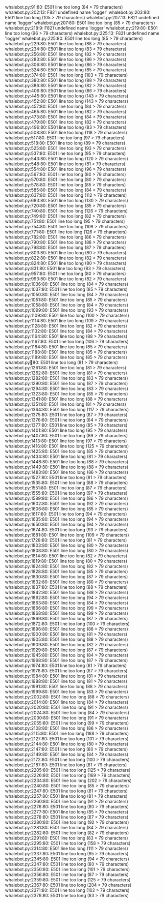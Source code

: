 whalebot.py:91:80: E501 line too long (84 > 79 characters)
whalebot.py:202:13: F821 undefined name 'logger'
whalebot.py:203:80: E501 line too long (105 > 79 characters)
whalebot.py:207:13: F821 undefined name 'logger'
whalebot.py:207:80: E501 line too long (85 > 79 characters)
whalebot.py:218:9: F821 undefined name 'logger'
whalebot.py:219:80: E501 line too long (96 > 79 characters)
whalebot.py:225:13: F821 undefined name 'logger'
whalebot.py:225:80: E501 line too long (85 > 79 characters)
whalebot.py:229:80: E501 line too long (88 > 79 characters)
whalebot.py:234:80: E501 line too long (83 > 79 characters)
whalebot.py:256:80: E501 line too long (82 > 79 characters)
whalebot.py:283:80: E501 line too long (86 > 79 characters)
whalebot.py:306:80: E501 line too long (86 > 79 characters)
whalebot.py:324:80: E501 line too long (85 > 79 characters)
whalebot.py:374:80: E501 line too long (103 > 79 characters)
whalebot.py:380:80: E501 line too long (88 > 79 characters)
whalebot.py:386:80: E501 line too long (82 > 79 characters)
whalebot.py:406:80: E501 line too long (86 > 79 characters)
whalebot.py:445:80: E501 line too long (143 > 79 characters)
whalebot.py:452:80: E501 line too long (143 > 79 characters)
whalebot.py:457:80: E501 line too long (84 > 79 characters)
whalebot.py:465:80: E501 line too long (82 > 79 characters)
whalebot.py:473:80: E501 line too long (84 > 79 characters)
whalebot.py:479:80: E501 line too long (82 > 79 characters)
whalebot.py:496:80: E501 line too long (83 > 79 characters)
whalebot.py:508:80: E501 line too long (118 > 79 characters)
whalebot.py:517:80: E501 line too long (97 > 79 characters)
whalebot.py:518:80: E501 line too long (89 > 79 characters)
whalebot.py:525:80: E501 line too long (93 > 79 characters)
whalebot.py:537:80: E501 line too long (95 > 79 characters)
whalebot.py:543:80: E501 line too long (120 > 79 characters)
whalebot.py:548:80: E501 line too long (81 > 79 characters)
whalebot.py:554:80: E501 line too long (96 > 79 characters)
whalebot.py:567:80: E501 line too long (80 > 79 characters)
whalebot.py:570:80: E501 line too long (80 > 79 characters)
whalebot.py:578:80: E501 line too long (85 > 79 characters)
whalebot.py:585:80: E501 line too long (84 > 79 characters)
whalebot.py:637:80: E501 line too long (112 > 79 characters)
whalebot.py:683:80: E501 line too long (130 > 79 characters)
whalebot.py:720:80: E501 line too long (85 > 79 characters)
whalebot.py:740:80: E501 line too long (126 > 79 characters)
whalebot.py:749:80: E501 line too long (82 > 79 characters)
whalebot.py:751:80: E501 line too long (95 > 79 characters)
whalebot.py:754:80: E501 line too long (109 > 79 characters)
whalebot.py:771:80: E501 line too long (126 > 79 characters)
whalebot.py:782:80: E501 line too long (86 > 79 characters)
whalebot.py:790:80: E501 line too long (88 > 79 characters)
whalebot.py:798:80: E501 line too long (87 > 79 characters)
whalebot.py:803:80: E501 line too long (80 > 79 characters)
whalebot.py:822:80: E501 line too long (82 > 79 characters)
whalebot.py:824:80: E501 line too long (80 > 79 characters)
whalebot.py:831:80: E501 line too long (83 > 79 characters)
whalebot.py:957:80: E501 line too long (80 > 79 characters)
whalebot.py:993:80: E501 line too long (82 > 79 characters)
whalebot.py:1036:80: E501 line too long (84 > 79 characters)
whalebot.py:1037:80: E501 line too long (85 > 79 characters)
whalebot.py:1050:80: E501 line too long (84 > 79 characters)
whalebot.py:1051:80: E501 line too long (85 > 79 characters)
whalebot.py:1058:80: E501 line too long (84 > 79 characters)
whalebot.py:1099:80: E501 line too long (93 > 79 characters)
whalebot.py:1109:80: E501 line too long (100 > 79 characters)
whalebot.py:1114:80: E501 line too long (109 > 79 characters)
whalebot.py:1128:80: E501 line too long (82 > 79 characters)
whalebot.py:1132:80: E501 line too long (84 > 79 characters)
whalebot.py:1164:80: E501 line too long (88 > 79 characters)
whalebot.py:1167:80: E501 line too long (106 > 79 characters)
whalebot.py:1184:80: E501 line too long (85 > 79 characters)
whalebot.py:1188:80: E501 line too long (85 > 79 characters)
whalebot.py:1189:80: E501 line too long (85 > 79 characters)
whalebot.py:1234:80: E501 line too long (81 > 79 characters)
whalebot.py:1261:80: E501 line too long (81 > 79 characters)
whalebot.py:1262:80: E501 line too long (81 > 79 characters)
whalebot.py:1282:80: E501 line too long (83 > 79 characters)
whalebot.py:1290:80: E501 line too long (87 > 79 characters)
whalebot.py:1294:80: E501 line too long (83 > 79 characters)
whalebot.py:1323:80: E501 line too long (85 > 79 characters)
whalebot.py:1341:80: E501 line too long (88 > 79 characters)
whalebot.py:1351:80: E501 line too long (81 > 79 characters)
whalebot.py:1364:80: E501 line too long (117 > 79 characters)
whalebot.py:1375:80: E501 line too long (87 > 79 characters)
whalebot.py:1376:80: E501 line too long (84 > 79 characters)
whalebot.py:1377:80: E501 line too long (85 > 79 characters)
whalebot.py:1401:80: E501 line too long (95 > 79 characters)
whalebot.py:1407:80: E501 line too long (89 > 79 characters)
whalebot.py:1413:80: E501 line too long (97 > 79 characters)
whalebot.py:1416:80: E501 line too long (125 > 79 characters)
whalebot.py:1425:80: E501 line too long (85 > 79 characters)
whalebot.py:1434:80: E501 line too long (81 > 79 characters)
whalebot.py:1448:80: E501 line too long (88 > 79 characters)
whalebot.py:1449:80: E501 line too long (88 > 79 characters)
whalebot.py:1483:80: E501 line too long (86 > 79 characters)
whalebot.py:1527:80: E501 line too long (81 > 79 characters)
whalebot.py:1535:80: E501 line too long (88 > 79 characters)
whalebot.py:1551:80: E501 line too long (87 > 79 characters)
whalebot.py:1555:80: E501 line too long (97 > 79 characters)
whalebot.py:1589:80: E501 line too long (86 > 79 characters)
whalebot.py:1602:80: E501 line too long (92 > 79 characters)
whalebot.py:1606:80: E501 line too long (85 > 79 characters)
whalebot.py:1617:80: E501 line too long (94 > 79 characters)
whalebot.py:1635:80: E501 line too long (94 > 79 characters)
whalebot.py:1650:80: E501 line too long (94 > 79 characters)
whalebot.py:1674:80: E501 line too long (93 > 79 characters)
whalebot.py:1681:80: E501 line too long (109 > 79 characters)
whalebot.py:1728:80: E501 line too long (81 > 79 characters)
whalebot.py:1803:80: E501 line too long (80 > 79 characters)
whalebot.py:1808:80: E501 line too long (80 > 79 characters)
whalebot.py:1814:80: E501 line too long (82 > 79 characters)
whalebot.py:1819:80: E501 line too long (80 > 79 characters)
whalebot.py:1824:80: E501 line too long (82 > 79 characters)
whalebot.py:1828:80: E501 line too long (85 > 79 characters)
whalebot.py:1830:80: E501 line too long (87 > 79 characters)
whalebot.py:1832:80: E501 line too long (80 > 79 characters)
whalebot.py:1837:80: E501 line too long (88 > 79 characters)
whalebot.py:1842:80: E501 line too long (88 > 79 characters)
whalebot.py:1862:80: E501 line too long (94 > 79 characters)
whalebot.py:1863:80: E501 line too long (84 > 79 characters)
whalebot.py:1866:80: E501 line too long (99 > 79 characters)
whalebot.py:1868:80: E501 line too long (99 > 79 characters)
whalebot.py:1869:80: E501 line too long (87 > 79 characters)
whalebot.py:1872:80: E501 line too long (100 > 79 characters)
whalebot.py:1896:80: E501 line too long (88 > 79 characters)
whalebot.py:1900:80: E501 line too long (81 > 79 characters)
whalebot.py:1905:80: E501 line too long (88 > 79 characters)
whalebot.py:1909:80: E501 line too long (82 > 79 characters)
whalebot.py:1929:80: E501 line too long (87 > 79 characters)
whalebot.py:1945:80: E501 line too long (84 > 79 characters)
whalebot.py:1968:80: E501 line too long (87 > 79 characters)
whalebot.py:1974:80: E501 line too long (81 > 79 characters)
whalebot.py:1978:80: E501 line too long (87 > 79 characters)
whalebot.py:1984:80: E501 line too long (81 > 79 characters)
whalebot.py:1988:80: E501 line too long (81 > 79 characters)
whalebot.py:1991:80: E501 line too long (88 > 79 characters)
whalebot.py:1999:80: E501 line too long (83 > 79 characters)
whalebot.py:2002:80: E501 line too long (88 > 79 characters)
whalebot.py:2014:80: E501 line too long (84 > 79 characters)
whalebot.py:2020:80: E501 line too long (91 > 79 characters)
whalebot.py:2024:80: E501 line too long (84 > 79 characters)
whalebot.py:2030:80: E501 line too long (91 > 79 characters)
whalebot.py:2055:80: E501 line too long (99 > 79 characters)
whalebot.py:2108:80: E501 line too long (86 > 79 characters)
whalebot.py:2115:80: E501 line too long (188 > 79 characters)
whalebot.py:2127:80: E501 line too long (101 > 79 characters)
whalebot.py:2144:80: E501 line too long (80 > 79 characters)
whalebot.py:2147:80: E501 line too long (80 > 79 characters)
whalebot.py:2149:80: E501 line too long (84 > 79 characters)
whalebot.py:2172:80: E501 line too long (100 > 79 characters)
whalebot.py:2187:80: E501 line too long (81 > 79 characters)
whalebot.py:2205:80: E501 line too long (125 > 79 characters)
whalebot.py:2226:80: E501 line too long (169 > 79 characters)
whalebot.py:2234:80: E501 line too long (202 > 79 characters)
whalebot.py:2240:80: E501 line too long (85 > 79 characters)
whalebot.py:2247:80: E501 line too long (81 > 79 characters)
whalebot.py:2257:80: E501 line too long (81 > 79 characters)
whalebot.py:2260:80: E501 line too long (91 > 79 characters)
whalebot.py:2276:80: E501 line too long (80 > 79 characters)
whalebot.py:2277:80: E501 line too long (85 > 79 characters)
whalebot.py:2278:80: E501 line too long (87 > 79 characters)
whalebot.py:2280:80: E501 line too long (92 > 79 characters)
whalebot.py:2281:80: E501 line too long (84 > 79 characters)
whalebot.py:2282:80: E501 line too long (82 > 79 characters)
whalebot.py:2291:80: E501 line too long (83 > 79 characters)
whalebot.py:2295:80: E501 line too long (158 > 79 characters)
whalebot.py:2314:80: E501 line too long (111 > 79 characters)
whalebot.py:2337:80: E501 line too long (95 > 79 characters)
whalebot.py:2345:80: E501 line too long (94 > 79 characters)
whalebot.py:2347:80: E501 line too long (80 > 79 characters)
whalebot.py:2350:80: E501 line too long (101 > 79 characters)
whalebot.py:2356:80: E501 line too long (87 > 79 characters)
whalebot.py:2359:80: E501 line too long (125 > 79 characters)
whalebot.py:2367:80: E501 line too long (204 > 79 characters)
whalebot.py:2371:80: E501 line too long (102 > 79 characters)
whalebot.py:2379:80: E501 line too long (83 > 79 characters)
